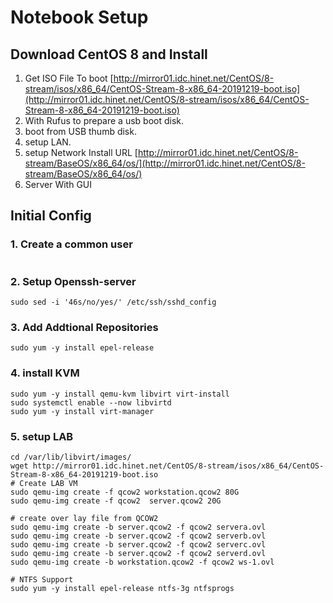 # Notebook Setup

## Download CentOS 8 and Install

1. Get ISO File To boot [http://mirror01.idc.hinet.net/CentOS/8-stream/isos/x86_64/CentOS-Stream-8-x86_64-20191219-boot.iso](http://mirror01.idc.hinet.net/CentOS/8-stream/isos/x86_64/CentOS-Stream-8-x86_64-20191219-boot.iso)
2. With Rufus to prepare a usb boot disk.
3. boot from USB thumb disk.
4. setup LAN.
5. setup Network Install URL [http://mirror01.idc.hinet.net/CentOS/8-stream/BaseOS/x86_64/os/](http://mirror01.idc.hinet.net/CentOS/8-stream/BaseOS/x86_64/os/)
6. Server With GUI


## Initial Config

### 1. Create a common user

```

```

### 2. Setup Openssh-server

```
sudo sed -i '46s/no/yes/' /etc/ssh/sshd_config 
```

### 3. Add Addtional Repositories

```
sudo yum -y install epel-release
```

### 4. install KVM

```
sudo yum -y install qemu-kvm libvirt virt-install
sudo systemctl enable --now libvirtd
sudo yum -y install virt-manager 
```

### 5. setup LAB

```
cd /var/lib/libvirt/images/
wget http://mirror01.idc.hinet.net/CentOS/8-stream/isos/x86_64/CentOS-Stream-8-x86_64-20191219-boot.iso
# Create LAB VM
sudo qemu-img create -f qcow2 workstation.qcow2 80G
sudo qemu-img create -f qcow2  server.qcow2 20G

# create over lay file from QCOW2
sudo qemu-img create -b server.qcow2 -f qcow2 servera.ovl
sudo qemu-img create -b server.qcow2 -f qcow2 serverb.ovl
sudo qemu-img create -b server.qcow2 -f qcow2 serverc.ovl
sudo qemu-img create -b server.qcow2 -f qcow2 serverd.ovl
sudo qemu-img create -b workstation.qcow2 -f qcow2 ws-1.ovl

# NTFS Support
sudo yum -y install epel-release ntfs-3g ntfsprogs

```
